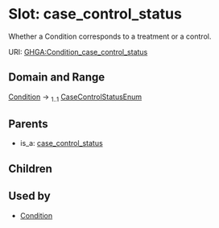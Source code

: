 
# Slot: case_control_status


Whether a Condition corresponds to a treatment or a control.

URI: [GHGA:Condition_case_control_status](https://w3id.org/GHGA/Condition_case_control_status)


## Domain and Range

[Condition](Condition.md) &#8594;  <sub>1..1</sub> [CaseControlStatusEnum](CaseControlStatusEnum.md)

## Parents

 *  is_a: [case_control_status](case_control_status.md)

## Children


## Used by

 * [Condition](Condition.md)
